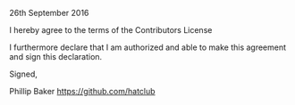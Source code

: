 26th September 2016

I hereby agree to the terms of the Contributors License

I furthermore declare that I am authorized and able to make this
agreement and sign this declaration.

Signed,

Phillip Baker
https://github.com/hatclub

